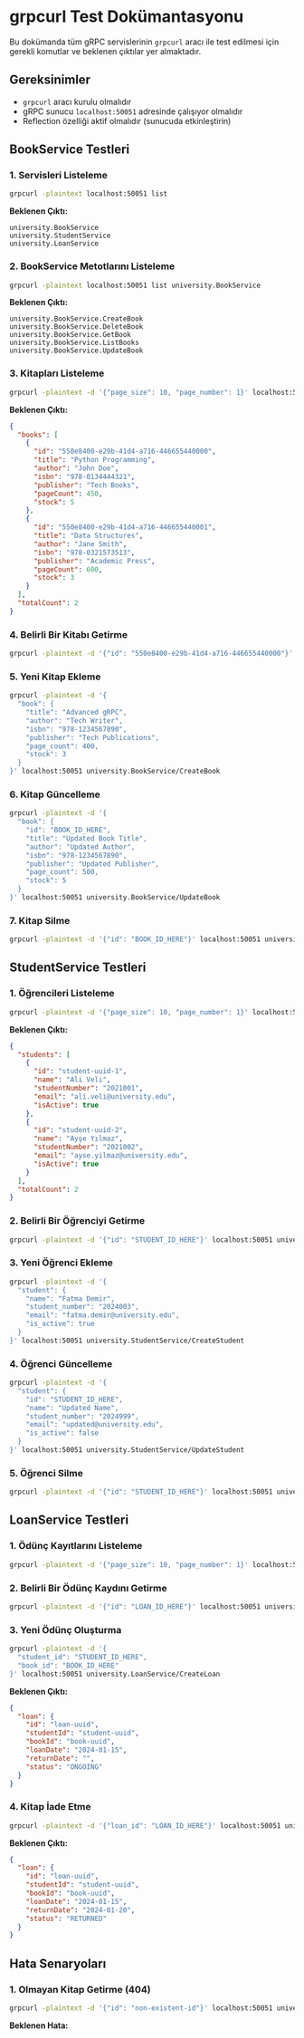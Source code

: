 # grpcurl Test Dokümantasyonu

Bu dokümanda tüm gRPC servislerinin `grpcurl` aracı ile test edilmesi için gerekli komutlar ve beklenen çıktılar yer almaktadır.

## Gereksinimler

- `grpcurl` aracı kurulu olmalıdır
- gRPC sunucu `localhost:50051` adresinde çalışıyor olmalıdır
- Reflection özelliği aktif olmalıdır (sunucuda etkinleştirin)

## BookService Testleri

### 1. Servisleri Listeleme
```bash
grpcurl -plaintext localhost:50051 list
```

**Beklenen Çıktı:**
```
university.BookService
university.StudentService  
university.LoanService
```

### 2. BookService Metotlarını Listeleme
```bash
grpcurl -plaintext localhost:50051 list university.BookService
```

**Beklenen Çıktı:**
```
university.BookService.CreateBook
university.BookService.DeleteBook
university.BookService.GetBook
university.BookService.ListBooks
university.BookService.UpdateBook
```

### 3. Kitapları Listeleme
```bash
grpcurl -plaintext -d '{"page_size": 10, "page_number": 1}' localhost:50051 university.BookService/ListBooks
```

**Beklenen Çıktı:**
```json
{
  "books": [
    {
      "id": "550e8400-e29b-41d4-a716-446655440000",
      "title": "Python Programming",
      "author": "John Doe",
      "isbn": "978-0134444321",
      "publisher": "Tech Books",
      "pageCount": 450,
      "stock": 5
    },
    {
      "id": "550e8400-e29b-41d4-a716-446655440001",
      "title": "Data Structures",
      "author": "Jane Smith",
      "isbn": "978-0321573513",
      "publisher": "Academic Press",
      "pageCount": 600,
      "stock": 3
    }
  ],
  "totalCount": 2
}
```

### 4. Belirli Bir Kitabı Getirme
```bash
grpcurl -plaintext -d '{"id": "550e8400-e29b-41d4-a716-446655440000"}' localhost:50051 university.BookService/GetBook
```

### 5. Yeni Kitap Ekleme
```bash
grpcurl -plaintext -d '{
  "book": {
    "title": "Advanced gRPC",
    "author": "Tech Writer",
    "isbn": "978-1234567890",
    "publisher": "Tech Publications",
    "page_count": 400,
    "stock": 3
  }
}' localhost:50051 university.BookService/CreateBook
```

### 6. Kitap Güncelleme
```bash
grpcurl -plaintext -d '{
  "book": {
    "id": "BOOK_ID_HERE",
    "title": "Updated Book Title",
    "author": "Updated Author",
    "isbn": "978-1234567890",
    "publisher": "Updated Publisher",
    "page_count": 500,
    "stock": 5
  }
}' localhost:50051 university.BookService/UpdateBook
```

### 7. Kitap Silme
```bash
grpcurl -plaintext -d '{"id": "BOOK_ID_HERE"}' localhost:50051 university.BookService/DeleteBook
```

## StudentService Testleri

### 1. Öğrencileri Listeleme
```bash
grpcurl -plaintext -d '{"page_size": 10, "page_number": 1}' localhost:50051 university.StudentService/ListStudents
```

**Beklenen Çıktı:**
```json
{
  "students": [
    {
      "id": "student-uuid-1",
      "name": "Ali Veli",
      "studentNumber": "2021001",
      "email": "ali.veli@university.edu",
      "isActive": true
    },
    {
      "id": "student-uuid-2", 
      "name": "Ayşe Yılmaz",
      "studentNumber": "2021002",
      "email": "ayse.yilmaz@university.edu",
      "isActive": true
    }
  ],
  "totalCount": 2
}
```

### 2. Belirli Bir Öğrenciyi Getirme
```bash
grpcurl -plaintext -d '{"id": "STUDENT_ID_HERE"}' localhost:50051 university.StudentService/GetStudent
```

### 3. Yeni Öğrenci Ekleme
```bash
grpcurl -plaintext -d '{
  "student": {
    "name": "Fatma Demir",
    "student_number": "2024003",
    "email": "fatma.demir@university.edu",
    "is_active": true
  }
}' localhost:50051 university.StudentService/CreateStudent
```

### 4. Öğrenci Güncelleme
```bash
grpcurl -plaintext -d '{
  "student": {
    "id": "STUDENT_ID_HERE",
    "name": "Updated Name",
    "student_number": "2024999",
    "email": "updated@university.edu",
    "is_active": false
  }
}' localhost:50051 university.StudentService/UpdateStudent
```

### 5. Öğrenci Silme
```bash
grpcurl -plaintext -d '{"id": "STUDENT_ID_HERE"}' localhost:50051 university.StudentService/DeleteStudent
```

## LoanService Testleri

### 1. Ödünç Kayıtlarını Listeleme
```bash
grpcurl -plaintext -d '{"page_size": 10, "page_number": 1}' localhost:50051 university.LoanService/ListLoans
```

### 2. Belirli Bir Ödünç Kaydını Getirme
```bash
grpcurl -plaintext -d '{"id": "LOAN_ID_HERE"}' localhost:50051 university.LoanService/GetLoan
```

### 3. Yeni Ödünç Oluşturma
```bash
grpcurl -plaintext -d '{
  "student_id": "STUDENT_ID_HERE",
  "book_id": "BOOK_ID_HERE"
}' localhost:50051 university.LoanService/CreateLoan
```

**Beklenen Çıktı:**
```json
{
  "loan": {
    "id": "loan-uuid",
    "studentId": "student-uuid",
    "bookId": "book-uuid", 
    "loanDate": "2024-01-15",
    "returnDate": "",
    "status": "ONGOING"
  }
}
```

### 4. Kitap İade Etme
```bash
grpcurl -plaintext -d '{"loan_id": "LOAN_ID_HERE"}' localhost:50051 university.LoanService/ReturnBook
```

**Beklenen Çıktı:**
```json
{
  "loan": {
    "id": "loan-uuid",
    "studentId": "student-uuid",
    "bookId": "book-uuid",
    "loanDate": "2024-01-15", 
    "returnDate": "2024-01-20",
    "status": "RETURNED"
  }
}
```

## Hata Senaryoları

### 1. Olmayan Kitap Getirme (404)
```bash
grpcurl -plaintext -d '{"id": "non-existent-id"}' localhost:50051 university.BookService/GetBook
```

**Beklenen Hata:**
```